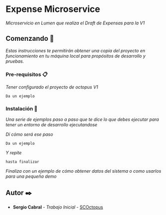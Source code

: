 # Expense Microservice

_Microservicio en Lumen que realiza el Draft de Expensas para la V1_

## Comenzando 🚀

_Estas instrucciones te permitirán obtener una copia del proyecto en funcionamiento en tu máquina local para propósitos de desarrollo y pruebas._

### Pre-requisitos 📋

_Tener configurado el proyecto de octopus V1_

```
Da un ejemplo
```

### Instalación 🔧

_Una serie de ejemplos paso a paso que te dice lo que debes ejecutar para tener un entorno de desarrollo ejecutandose_

_Dí cómo será ese paso_

```
Da un ejemplo
```

_Y repite_

```
hasta finalizar
```

_Finaliza con un ejemplo de cómo obtener datos del sistema o como usarlos para una pequeña demo_


## Autor ✒️

* **Sergio Cabral** - *Trabajo Inicial* - [SCOctopus](https://github.com/SCOctopus)
